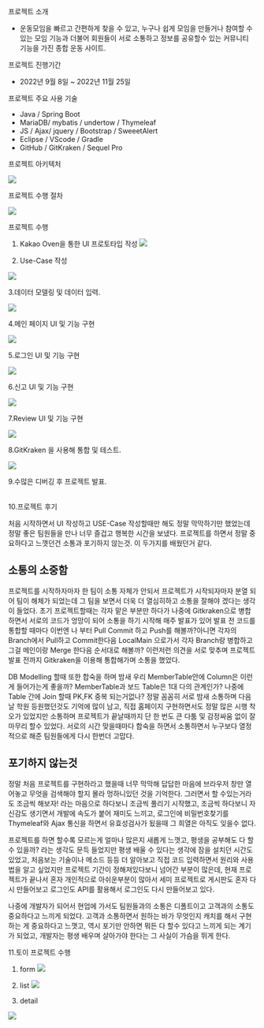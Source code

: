 
프로젝트 소개
- 운동모임을 빠르고 간편하게 찾을 수 있고, 누구나 쉽게 모임을 만들거나 참여할 수 있는 모임 기능과 더불어 회원들이 서로 소통하고 정보를 공유할수 있는 커뮤니티 기능을 가진 종합 운동 사이트.

프로젝트 진행기간
- 2022년 9월 8일 ~ 2022년 11월 25일

프로젝트 주요 사용 기술 

- Java / Spring Boot 
- MariaDB/ mybatis / undertow / Thymeleaf
- JS / Ajax/ jquery / Bootstrap / SweeetAlert
- Eclipse / VScode / Gradle 
- GitHub / GitKraken / Sequel Pro

프로젝트 아키텍처

![](https://velog.velcdn.com/images/hunsik0302/post/a697957b-72a7-484e-a9c9-a55d2e1d6f4d/image.png)



프로젝트 수행 절차

![](https://velog.velcdn.com/images/hunsik0302/post/4b44e069-c5fe-453f-858d-e1b604309d9a/image.PNG)

프로젝트 수행

1. Kakao Oven을 통한 UI 프로토타입 작성
![](https://velog.velcdn.com/images/hunsik0302/post/5c0125d7-553f-40e2-8500-15bef781f7c0/image.PNG)


2. Use-Case 작성

![](https://velog.velcdn.com/images/hunsik0302/post/f2c6990f-a097-4ace-843c-c3321cd59e11/image.PNG)

3.데이터 모델링 및 데이터 입력.

![](https://velog.velcdn.com/images/hunsik0302/post/9d3a9ed1-ea7d-45cf-bd4f-db84954e43a7/image.PNG)


4.메인 페이지 UI 및 기능 구현


![](https://velog.velcdn.com/images/hunsik0302/post/7f288079-39e5-4f26-9a7a-53dd2174d1de/image.PNG)


5.로그인 UI 및 기능 구현

![](https://velog.velcdn.com/images/hunsik0302/post/30422d6f-19a8-42de-9b89-7d17f9d79950/image.PNG)

6.신고 UI 및 기능 구현

![](https://velog.velcdn.com/images/hunsik0302/post/d9d47b7e-e75a-40d9-b5d4-64dc3fe45235/image.PNG)


7.Review UI 및 기능 구현

![](https://velog.velcdn.com/images/hunsik0302/post/8cf2ceed-f5cf-48c6-83ef-945b7a56240d/image.PNG)


8.GitKraken 을 사용해 통합 및 테스트.


![](https://velog.velcdn.com/images/hunsik0302/post/5043d002-cce7-480e-9b00-4d935f7acafd/image.PNG)

9.수많은 디버깅 후 프로젝트 발표.

<br>
10.프로젝트 후기

 처음 시작하면서 UI 작성하고 USE-Case 작성할때만 해도 정말 막막하기만 했었는데 정말 좋은 팀원들을 만나 너무 즐겁고 행복한 시간을 보냈다.
프로젝트를 하면서 정말 중요하다고 느꼇던건 소통과 포기하지 않는것. 이 두가지를 배웠던거 같다. 
 
## 소통의 소중함
 프로젝트를 시작하자마자 한 팀이 소통 자체가 안되서 프로젝트가 시작되자마자 분열 되어
팀이 해체가 되었는데 그 팀을 보면서 더욱 더 열심히하고 소통을 잘해야 겠다는 생각이 들었다.
초기 프로젝트할때는 각자 맡은 부분만 하다가 나중에 Gitkraken으로 병합하면서 서로의 코드가 엉망이 되어 
소통을 하기 시작해 매주 발표가 있어 발표 전 코드를 통합할 때마다 이번엔 나 부터 Pull Commit 하고 Push를 해볼까?아니면
각자의 Branch에서 Pull하고 Commit한다음 LocalMain 으로가서 각자 Branch랑 병합하고 그걸 메인이랑 Merge 한다음 순서대로 해볼까? 
이런저런 의견을 서로 맞추며 프로젝트 발표 전까지 Gitkraken을 이용해 통합해가며 소통을 했었다.

 DB Modelling 할때 또한 합숙을 하며 밤새 우리 MemberTable안에 Column은 이런게 들어가는게 좋을까? MemberTable과 보드 Table은
1대 다의 관계인가? 나중에 Table 간에 Join 할때 PK,FK 중복 되는거없나? 정말 꼼꼼히 서로 밤새 소통하며 다음날 학원 등원했던것도
기억에 많이 남고, 직접 홈페이지 구현하면서도 정말 많은 시행 착오가 있었지만 소통하며
프로젝트가 끝날때까지 단 한 번도 큰 다툼 및 감정싸움 없이 잘 마무리 할수 있었다.
서로의 시간 맞을때마다 합숙을 하면서 소통하면서 누구보다 열정적으로 해준 팀원들에게 다시 한번더 고맙다.

## 포기하지 않는것
정말 처음 프로젝트를 구현하라고 했을때 너무 막막해 답답한 마음에 브라우저 창만 열어놓고 무엇을 검색해야 할지 몰라
멍하니있던 것을 기억한다. 그러면서 할 수있는거라도 조금씩 해보자! 라는 마음으로 하다보니 조금씩 풀리기 시작했고,
조금씩 하다보니 자신감도 생기면서 개발에 속도가 붙어 재미도 느끼고, 로그인에 비밀번호찾기를 Thymeleaf와 Ajax 통신을 하면서
유효성검사가 됬을때 그 희열은 아직도 잊을수 없다. 

프로젝트를 하면 할수록 모르는게 얼마나 많은지 새롭게 느꼇고, 평생을 공부해도 다 할 수 있을까? 라는 생각도 문득 들었지만
평생 배울 수 있다는 생각에 잠을 설치던 시간도 있었고, 처음보는 기술이나 메소드 등등 더 알아보고 직접 코드 입력하면서 원리와 
사용법을 알고 싶었지만 프로젝트 기간이 정해져있다보니 넘어간 부분이 많은데, 현재 프로젝트가 끝나서 혼자 개인적으로 아쉬운부분이
많아서 세미 프로젝트로 게시판도 혼자 다시 만들어보고 로그인도 API를 활용해서 로그인도 다시 만들어보고 있다.

나중에 개발자가 되어서 현업에 가서도 팀원들과의 소통은 디폴트이고 고객과의 소통도 중요하다고 느끼게 되었다.
고객과 소통하면서 원하는 바가 무엇인지 캐치를 해서 구현하는 게 중요하다고 느꼇고, 역시 포기만 안하면 뭐든 다 할수 있다고 느끼게
되는 계기가 되었고, 개발자는 평생 배우며 살아가야 한다는 그 사실이 가슴을 뛰게 한다.




11.토이 프로젝트 수행

 1) form 
![](https://velog.velcdn.com/images/hunsik0302/post/94bcb7a4-5715-4378-baf4-cb619ca1a904/image.png)

2) list 
![](https://velog.velcdn.com/images/hunsik0302/post/b0cfc64c-e2bd-4322-a799-c87da0de5ea6/image.png)

3) detail

![](https://velog.velcdn.com/images/hunsik0302/post/495b3e88-4f3d-47bc-96e8-3b151f10bf41/image.png)

